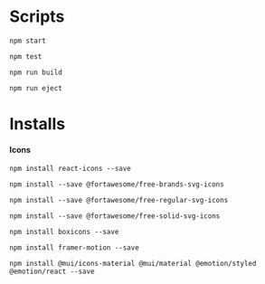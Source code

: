 # Scripts

    npm start

    npm test

    npm run build

    npm run eject

# Installs

#### Icons

    npm install react-icons --save

    npm install --save @fortawesome/free-brands-svg-icons

    npm install --save @fortawesome/free-regular-svg-icons

    npm install --save @fortawesome/free-solid-svg-icons

    npm install boxicons --save

    npm install framer-motion --save

    npm install @mui/icons-material @mui/material @emotion/styled @emotion/react --save
